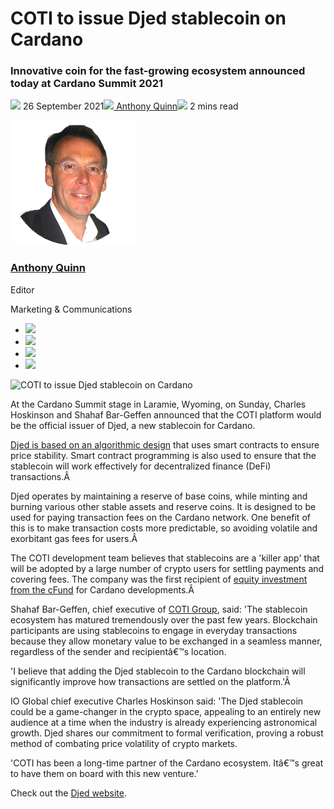 # COTI to issue Djed stablecoin on Cardano
### **Innovative coin for the fast-growing ecosystem announced today at Cardano Summit 2021** 
![](img/2021-09-26-coti-to-issue-djed-stablecoin-on-cardano.002.png) 26 September 2021![](img/2021-09-26-coti-to-issue-djed-stablecoin-on-cardano.002.png)[ Anthony Quinn](tmp//en/blog/authors/anthony-quinn/page-1/)![](img/2021-09-26-coti-to-issue-djed-stablecoin-on-cardano.003.png) 2 mins read

![Anthony Quinn](img/2021-09-26-coti-to-issue-djed-stablecoin-on-cardano.004.png)[](tmp//en/blog/authors/anthony-quinn/page-1/)
### [**Anthony Quinn**](tmp//en/blog/authors/anthony-quinn/page-1/)
Editor

Marketing & Communications

- ![](img/2021-09-26-coti-to-issue-djed-stablecoin-on-cardano.005.png)[](mailto:anthony.quinn@iohk.io "Email")
- ![](img/2021-09-26-coti-to-issue-djed-stablecoin-on-cardano.006.png)[](https://www.youtube.com/watch?v=KkcAic12dvc "YouTube")
- ![](img/2021-09-26-coti-to-issue-djed-stablecoin-on-cardano.007.png)[](https://www.linkedin.com/in/tony-quinn-frsa-0b093229 "LinkedIn")
- ![](img/2021-09-26-coti-to-issue-djed-stablecoin-on-cardano.008.png)[](https://twitter.com/IohkT "Twitter")

![COTI to issue Djed stablecoin on Cardano](img/2021-09-26-coti-to-issue-djed-stablecoin-on-cardano.009.png)

At the Cardano Summit stage in Laramie, Wyoming, on Sunday, Charles Hoskinson and Shahaf Bar-Geffen announced that the COTI platform would be the official issuer of Djed, a new stablecoin for Cardano.

[Djed is based on an algorithmic design](https://deploy-preview-993--iohk-io.netlify.app/en/blog/posts/2021/08/18/djed-implementing-algorithmic-stablecoins-for-proven-price-stability/) that uses smart contracts to ensure price stability. Smart contract programming is also used to ensure that the stablecoin will work effectively for decentralized finance (DeFi) transactions.Â 

Djed operates by maintaining a reserve of base coins, while minting and burning various other stable assets and reserve coins. It is designed to be used for paying transaction fees on the Cardano network. One benefit of this is to make transaction costs more predictable, so avoiding volatile and exorbitant gas fees for users.Â 

The COTI development team believes that stablecoins are a 'killer app' that will be adopted by a large number of crypto users for settling payments and covering fees. The company was the first recipient of [equity investment from the cFund](https://iohk.io/en/blog/posts/2021/07/28/a-closer-look-at-the-cfund/) for Cardano developments.Â 

Shahaf Bar-Geffen, chief executive of [COTI Group](https://coti.io/), said: 'The stablecoin ecosystem has matured tremendously over the past few years. Blockchain participants are using stablecoins to engage in everyday transactions because they allow monetary value to be exchanged in a seamless manner, regardless of the sender and recipientâ€™s location. 

'I believe that adding the Djed stablecoin to the Cardano blockchain will significantly improve how transactions are settled on the platform.'Â 

IO Global chief executive Charles Hoskinson said: 'The Djed stablecoin could be a game-changer in the crypto space, appealing to an entirely new audience at a time when the industry is already experiencing astronomical growth. Djed shares our commitment to formal verification, proving a robust method of combating price volatility of crypto markets. 

'COTI has been a long-time partner of the Cardano ecosystem. Itâ€™s great to have them on board with this new venture.'

Check out the [Djed website](https://djed.xyz/).
